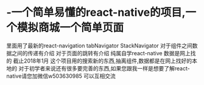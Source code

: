# -一个简单易懂的react-native的项目,一个模拟商城一个简单页面
里面用了最新的react-navigation tabNavigator StackNavigator
对于组件之间数据之间的传递有介绍  对于页面的跳转有介绍 
纯属自学react-native 数据是网上找的 截止2018年1月 这个项目用的搜索新的东西,抽离组件,数据都是在网上找好的本地的
对于初学者来说还有很多要完善的东西,如果您跟我一样是想要了解react-native请您加微信w503630985 可以互相交流
